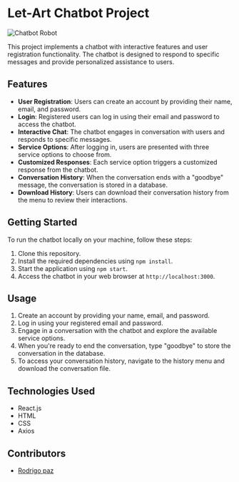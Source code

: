 # Let-Art Chatbot Project

![Chatbot Robot](https://static.vecteezy.com/system/resources/previews/022/254/572/large_2x/robot-working-on-laptop-computer-artificial-intelligence-concept-3d-rendering-generative-ai-free-photo.jpg)

This project implements a chatbot with interactive features and user registration functionality. The chatbot is designed to respond to specific messages and provide personalized assistance to users.

## Features

- **User Registration**: Users can create an account by providing their name, email, and password.
- **Login**: Registered users can log in using their email and password to access the chatbot.
- **Interactive Chat**: The chatbot engages in conversation with users and responds to specific messages.
- **Service Options**: After logging in, users are presented with three service options to choose from.
- **Customized Responses**: Each service option triggers a customized response from the chatbot.
- **Conversation History**: When the conversation ends with a "goodbye" message, the conversation is stored in a database.
- **Download History**: Users can download their conversation history from the menu to review their interactions.

## Getting Started

To run the chatbot locally on your machine, follow these steps:

1. Clone this repository.
2. Install the required dependencies using `npm install`.
3. Start the application using `npm start`.
4. Access the chatbot in your web browser at `http://localhost:3000`.

## Usage

1. Create an account by providing your name, email, and password.
2. Log in using your registered email and password.
3. Engage in a conversation with the chatbot and explore the available service options.
4. When you're ready to end the conversation, type "goodbye" to store the conversation in the database.
5. To access your conversation history, navigate to the history menu and download the conversation file.

## Technologies Used

- React.js
- HTML
- CSS
- Axios

## Contributors

- [Rodrigo paz](https://github.com/rodrigopaaz)
